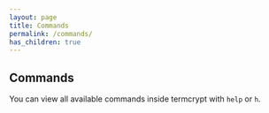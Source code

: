 ```yaml
---
layout: page
title: Commands
permalink: /commands/
has_children: true
---
```


## Commands

You can view all available commands inside termcrypt with `help` or `h`.